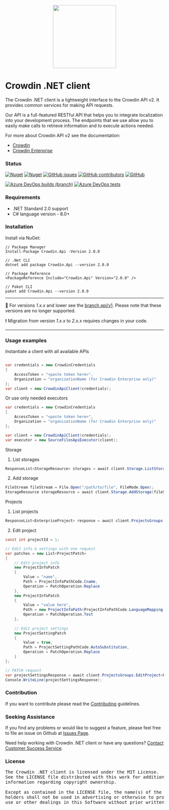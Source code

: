 [<p align='center'><img src='https://support.crowdin.com/assets/logos/crowdin-dark-symbol.png' data-canonical-src='https://support.crowdin.com/assets/logos/crowdin-dark-symbol.png' width='200' height='200' align='center'/></p>](https://crowdin.com)

# Crowdin .NET client

The Crowdin .NET client is a lightweight interface to the Crowdin API v2. It provides common services for making API requests.

Our API is a full-featured RESTful API that helps you to integrate localization into your development process. The endpoints that we use allow you to easily make calls to retrieve information and to execute actions needed.

For more about Crowdin API v2 see the documentation:
- [Crowdin](https://support.crowdin.com/api/v2/)
- [Crowdin Enterprise](https://support.crowdin.com/enterprise/api/)

### Status

[![Nuget](https://img.shields.io/nuget/v/Crowdin.Api?cacheSeconds=5000)](https://www.nuget.org/packages/Crowdin.Api/)
[![Nuget](https://img.shields.io/nuget/dt/crowdin.api?cacheSeconds=800)](https://www.nuget.org/packages/Crowdin.Api/)
[![GitHub issues](https://img.shields.io/github/issues/crowdin/crowdin-api-client-dotnet?cacheSeconds=10000)](https://github.com/crowdin/crowdin-api-client-dotnet/issues)
[![GitHub contributors](https://img.shields.io/github/contributors/crowdin/crowdin-api-client-dotnet?cacheSeconds=10000)](https://github.com/crowdin/crowdin-api-client-dotnet/graphs/contributors)
[![GitHub](https://img.shields.io/github/license/crowdin/crowdin-api-client-dotnet?cacheSeconds=20000)](https://github.com/crowdin/crowdin-api-client-dotnet/blob/master/LICENSE)

[![Azure DevOps builds (branch)](https://img.shields.io/azure-devops/build/crowdin/crowdin-dotnet-client/44/main?cacheSeconds=1000)](https://dev.azure.com/crowdin/crowdin-dotnet-client/_build/latest?definitionId=44)
[![Azure DevOps tests](https://img.shields.io/azure-devops/tests/crowdin/crowdin-dotnet-client/44/main?cacheSeconds=1000)](https://dev.azure.com/crowdin/crowdin-dotnet-client/_build/latest?definitionId=44)

### Requirements

* .NET Standard 2.0 support
* C# language version - 8.0+

### Installation

Install via NuGet:

```
// Package Manager
Install-Package Crowdin.Api -Version 2.0.0

// .Net CLI
dotnet add package Crowdin.Api --version 2.0.0

// Package Reference
<PackageReference Include="Crowdin.Api" Version="2.0.0" />

// Paket CLI
paket add Crowdin.Api --version 2.0.0
```


---

:bookmark_tabs: For versions *1.x.x* and lower see the [branch api/v1](https://github.com/crowdin/crowdin-api-client-dotnet/tree/api/v1). Please note that these versions are no longer supported.

:exclamation: Migration from version *1.x.x* to *2.x.x* requires changes in your code.

---

### Usage examples

Instantiate a client with all available APIs

```C#

var credentials = new CrowdinCredentials
{
    AccessToken = "<paste token here>",
    Organization = "organizationName (for Crowdin Enterprise only)"
};
var client = new CrowdinApiClient(credentials);
```

Or use only needed executors
```C#
var credentials = new CrowdinCredentials
{
    AccessToken = "<paste token here>",
    Organization = "organizationName (for Crowdin Enterprise only)"
};

var client = new CrowdinApiClient(credentials);
var executor = new SourceFilesApiExecutor(client);
```

Storage

1. List storages

```C#
ResponseList<StorageResource> storages = await client.Storage.ListStorages();
```

2. Add storage

```C#
FileStream fileStream = File.Open("/path/to/file", FileMode.Open);
StorageResource storageResource = await client.Storage.AddStorage(fileStream, filename: "MyFile");
```

Projects

1. List projects

```C#
ResponseList<EnterpriseProject> response = await client.ProjectsGroups.ListProjects<EnterpriseProject>();
```

2. Edit project

```C#
const int projectId = 1;

// Edit info & settings with one request
var patches = new List<ProjectPatch>
{
    // Edit project info
    new ProjectInfoPatch
    {
        Value = "name",
        Path = ProjectInfoPathCode.Cname,
        Operation = PatchOperation.Replace
    },
    new ProjectInfoPatch
    {
        Value = "value here",
        Path = new ProjectInfoPath(ProjectInfoPathCode.LanguageMapping, "languageId", "mapping"),
        Operation = PatchOperation.Test
    },
    
    // Edit project settings
    new ProjectSettingPatch
    {
        Value = true,
        Path = ProjectSettingPathCode.AutoSubstitution,
        Operation = PatchOperation.Replace
    }
};

// PATCH request
var projectSettingsResponse = await client.ProjectsGroups.EditProject<ProjectSettings>(projectId, patches);
Console.WriteLine(projectSettingsResponse);
```

### Contribution

If you want to contribute please read the [Contributing](/CONTRIBUTING.md) guidelines.

### Seeking Assistance
If you find any problems or would like to suggest a feature, please feel free to file an issue on Github at [Issues Page](https://github.com/crowdin/crowdin-dotnet-client/issues).

Need help working with Crowdin .NET client or have any questions?
[Contact Customer Success Service](https://crowdin.com/contacts).

### License
<pre>
The Crowdin .NET client is licensed under the MIT License.
See the LICENSE file distributed with this work for additional
information regarding copyright ownership.

Except as contained in the LICENSE file, the name(s) of the above copyright
holders shall not be used in advertising or otherwise to promote the sale,
use or other dealings in this Software without prior written authorization.
</pre>
